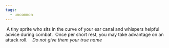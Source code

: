 ```yaml
---
tags:
  - uncommon
---
```

 A tiny sprite who sits in the curve of your ear canal and whispers helpful advice during combat.  Once per short rest, you may take advantage on an attack roll. 
 
 *Do not give them your true name*